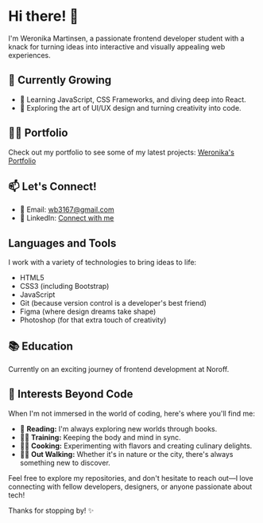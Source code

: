 # Hi there! 👋

I'm Weronika Martinsen, a passionate frontend developer student with a knack for turning ideas into interactive and visually appealing web experiences.

## 🌱 Currently Growing

- 🚀 Learning JavaScript, CSS Frameworks, and diving deep into React.
- 🎨 Exploring the art of UI/UX design and turning creativity into code.
  
## 👨‍💻 Portfolio

Check out my portfolio to see some of my latest projects: [Weronika's Portfolio](https://weronikamartinsen.netlify.app/)

## 📫 Let's Connect!

- 📧 Email: wb3167@gmail.com
- 💼 LinkedIn: [Connect with me](https://www.linkedin.com/in/weronika-martinsen-a655a1246/)

## Languages and Tools

I work with a variety of technologies to bring ideas to life:

- HTML5
- CSS3 (including Bootstrap)
- JavaScript
- Git (because version control is a developer's best friend)
- Figma (where design dreams take shape)
- Photoshop (for that extra touch of creativity)

## 📚 Education

Currently on an exciting journey of frontend development at Noroff.

## 🎯 Interests Beyond Code

When I'm not immersed in the world of coding, here's where you'll find me:

- 📖 **Reading:** I'm always exploring new worlds through books.
- 🏋️‍♀️ **Training:** Keeping the body and mind in sync.
- 👩‍🍳 **Cooking:** Experimenting with flavors and creating culinary delights.
- 🚶‍♀️ **Out Walking:** Whether it's in nature or the city, there's always something new to discover.

Feel free to explore my repositories, and don't hesitate to reach out—I love connecting with fellow developers, designers, or anyone passionate about tech!

Thanks for stopping by! ✨

